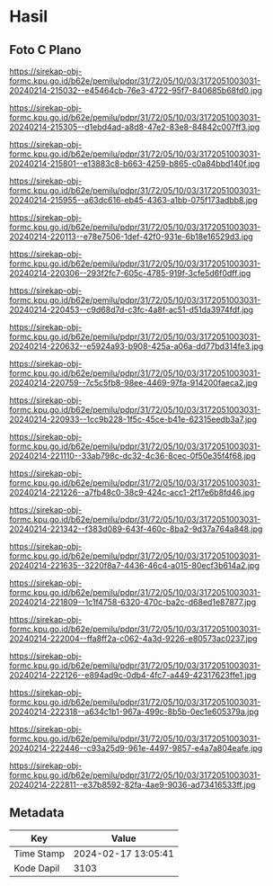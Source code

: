 # Hasil

## Foto C Plano

https://sirekap-obj-formc.kpu.go.id/b62e/pemilu/pdpr/31/72/05/10/03/3172051003031-20240214-215032--e45464cb-76e3-4722-95f7-840685b68fd0.jpg

https://sirekap-obj-formc.kpu.go.id/b62e/pemilu/pdpr/31/72/05/10/03/3172051003031-20240214-215305--d1ebd4ad-a8d8-47e2-83e8-84842c007ff3.jpg

https://sirekap-obj-formc.kpu.go.id/b62e/pemilu/pdpr/31/72/05/10/03/3172051003031-20240214-215801--e13883c8-b663-4259-b865-c0a84bbd140f.jpg

https://sirekap-obj-formc.kpu.go.id/b62e/pemilu/pdpr/31/72/05/10/03/3172051003031-20240214-215955--a63dc616-eb45-4363-a1bb-075f173adbb8.jpg

https://sirekap-obj-formc.kpu.go.id/b62e/pemilu/pdpr/31/72/05/10/03/3172051003031-20240214-220113--e78e7506-1def-42f0-931e-6b18e16529d3.jpg

https://sirekap-obj-formc.kpu.go.id/b62e/pemilu/pdpr/31/72/05/10/03/3172051003031-20240214-220306--293f2fc7-605c-4785-919f-3cfe5d6f0dff.jpg

https://sirekap-obj-formc.kpu.go.id/b62e/pemilu/pdpr/31/72/05/10/03/3172051003031-20240214-220453--c9d68d7d-c3fc-4a8f-ac51-d51da3974fdf.jpg

https://sirekap-obj-formc.kpu.go.id/b62e/pemilu/pdpr/31/72/05/10/03/3172051003031-20240214-220632--e5924a93-b908-425a-a06a-dd77bd314fe3.jpg

https://sirekap-obj-formc.kpu.go.id/b62e/pemilu/pdpr/31/72/05/10/03/3172051003031-20240214-220759--7c5c5fb8-98ee-4469-97fa-914200faeca2.jpg

https://sirekap-obj-formc.kpu.go.id/b62e/pemilu/pdpr/31/72/05/10/03/3172051003031-20240214-220933--1cc9b228-1f5c-45ce-b41e-62315eedb3a7.jpg

https://sirekap-obj-formc.kpu.go.id/b62e/pemilu/pdpr/31/72/05/10/03/3172051003031-20240214-221110--33ab798c-dc32-4c36-8cec-0f50e35f4f68.jpg

https://sirekap-obj-formc.kpu.go.id/b62e/pemilu/pdpr/31/72/05/10/03/3172051003031-20240214-221226--a7fb48c0-38c9-424c-acc1-2f17e6b8fd46.jpg

https://sirekap-obj-formc.kpu.go.id/b62e/pemilu/pdpr/31/72/05/10/03/3172051003031-20240214-221342--f383d089-643f-460c-8ba2-9d37a764a848.jpg

https://sirekap-obj-formc.kpu.go.id/b62e/pemilu/pdpr/31/72/05/10/03/3172051003031-20240214-221635--3220f8a7-4436-46c4-a015-80ecf3b614a2.jpg

https://sirekap-obj-formc.kpu.go.id/b62e/pemilu/pdpr/31/72/05/10/03/3172051003031-20240214-221809--1c1f4758-6320-470c-ba2c-d68ed1e87877.jpg

https://sirekap-obj-formc.kpu.go.id/b62e/pemilu/pdpr/31/72/05/10/03/3172051003031-20240214-222004--ffa8ff2a-c062-4a3d-9226-e80573ac0237.jpg

https://sirekap-obj-formc.kpu.go.id/b62e/pemilu/pdpr/31/72/05/10/03/3172051003031-20240214-222126--e894ad9c-0db4-4fc7-a449-42317623ffe1.jpg

https://sirekap-obj-formc.kpu.go.id/b62e/pemilu/pdpr/31/72/05/10/03/3172051003031-20240214-222318--a634c1b1-967a-499c-8b5b-0ec1e605379a.jpg

https://sirekap-obj-formc.kpu.go.id/b62e/pemilu/pdpr/31/72/05/10/03/3172051003031-20240214-222446--c93a25d9-961e-4497-9857-e4a7a804eafe.jpg

https://sirekap-obj-formc.kpu.go.id/b62e/pemilu/pdpr/31/72/05/10/03/3172051003031-20240214-222811--e37b8592-82fa-4ae9-9036-ad73416533ff.jpg


## Metadata

| Key        | Value               |
| ---------- | ------------------- |
| Time Stamp | 2024-02-17 13:05:41 |
| Kode Dapil | 3103                |



